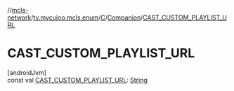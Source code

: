 //[mcls-network](../../../../index.md)/[tv.mycujoo.mcls.enum](../../index.md)/[C](../index.md)/[Companion](index.md)/[CAST_CUSTOM_PLAYLIST_URL](-c-a-s-t_-c-u-s-t-o-m_-p-l-a-y-l-i-s-t_-u-r-l.md)

# CAST_CUSTOM_PLAYLIST_URL

[androidJvm]\
const val [CAST_CUSTOM_PLAYLIST_URL](-c-a-s-t_-c-u-s-t-o-m_-p-l-a-y-l-i-s-t_-u-r-l.md): [String](https://kotlinlang.org/api/latest/jvm/stdlib/kotlin/-string/index.html)
